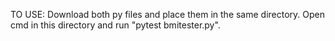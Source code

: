 TO USE:
Download both py files and place them in the same directory. Open cmd in this directory and run "pytest bmitester.py".
